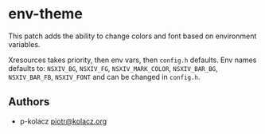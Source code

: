 # env-theme

This patch adds the ability to change colors and font based on environment
variables.

Xresources takes priority, then env vars, then `config.h` defaults. Env names
defaults to: `NSXIV_BG`, `NSXIV_FG`, `NSXIV_MARK_COLOR`, `NSXIV_BAR_BG`,
`NSXIV_BAR_FB`, `NSXIV_FONT` and can be changed in `config.h`.

## Authors

* p-kolacz <piotr@kolacz.org>
